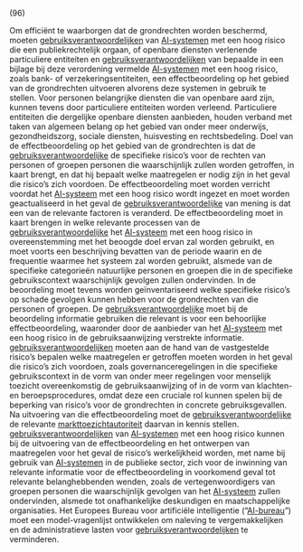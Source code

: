 (96)

Om efficiënt te waarborgen dat de grondrechten worden beschermd, moeten [gebruiksverantwoordelijken](a3.md#^gebruiksverantwoordelijke) van [AI-systemen](a3.md#^ai-systeem) met een hoog risico die een publiekrechtelijk orgaan, of openbare diensten verlenende particuliere entiteiten en [gebruiksverantwoordelijken](a3.md#^gebruiksverantwoordelijke) van bepaalde in een bijlage bij deze verordening vermelde [AI-systemen](a3.md#^ai-systeem) met een hoog risico, zoals bank- of verzekeringsentiteiten, een effectbeoordeling op het gebied van de grondrechten uitvoeren alvorens deze systemen in gebruik te stellen. Voor personen belangrijke diensten die van openbare aard zijn, kunnen tevens door particuliere entiteiten worden verleend. Particuliere entiteiten die dergelijke openbare diensten aanbieden, houden verband met taken van algemeen belang op het gebied van onder meer onderwijs, gezondheidszorg, sociale diensten, huisvesting en rechtsbedeling. Doel van de effectbeoordeling op het gebied van de grondrechten is dat de [gebruiksverantwoordelijke](a3.md#^gebruiksverantwoordelijke) de specifieke risico’s voor de rechten van personen of groepen personen die waarschijnlijk zullen worden getroffen, in kaart brengt, en dat hij bepaalt welke maatregelen er nodig zijn in het geval die risico’s zich voordoen. De effectbeoordeling moet worden verricht voordat het [AI-systeem](a3.md#^ai-systeem) met een hoog risico wordt ingezet en moet worden geactualiseerd in het geval de [gebruiksverantwoordelijke](a3.md#^gebruiksverantwoordelijke) van mening is dat een van de relevante factoren is veranderd. De effectbeoordeling moet in kaart brengen in welke relevante processen van de [gebruiksverantwoordelijke](a3.md#^gebruiksverantwoordelijke) het [AI-systeem](a3.md#^ai-systeem) met een hoog risico in overeenstemming met het beoogde doel ervan zal worden gebruikt, en moet voorts een beschrijving bevatten van de periode waarin en de frequentie waarmee het systeem zal worden gebruikt, alsmede van de specifieke categorieën natuurlijke personen en groepen die in de specifieke gebruikscontext waarschijnlijk gevolgen zullen ondervinden. In de beoordeling moet tevens worden geïnventariseerd welke specifieke risico’s op schade gevolgen kunnen hebben voor de grondrechten van die personen of groepen. De [gebruiksverantwoordelijke](a3.md#^gebruiksverantwoordelijke) moet bij de beoordeling informatie gebruiken die relevant is voor een behoorlijke effectbeoordeling, waaronder door de aanbieder van het [AI-systeem](a3.md#^ai-systeem) met een hoog risico in de gebruiksaanwijzing verstrekte informatie. [gebruiksverantwoordelijken](a3.md#^gebruiksverantwoordelijke) moeten aan de hand van de vastgestelde risico’s bepalen welke maatregelen er getroffen moeten worden in het geval die risico’s zich voordoen, zoals governanceregelingen in die specifieke gebruikscontext in de vorm van onder meer regelingen voor menselijk toezicht overeenkomstig de gebruiksaanwijzing of in de vorm van klachten- en beroepsprocedures, omdat deze een cruciale rol kunnen spelen bij de beperking van risico’s voor de grondrechten in concrete gebruiksgevallen. Na uitvoering van die effectbeoordeling moet de [gebruiksverantwoordelijke](a3.md#^gebruiksverantwoordelijke) de relevante [markttoezichtautoriteit](a3.md#^mta) daarvan in kennis stellen. [gebruiksverantwoordelijken](a3.md#^gebruiksverantwoordelijke) van [AI-systemen](a3.md#^ai-systeem) met een hoog risico kunnen bij de uitvoering van de effectbeoordeling en het ontwerpen van maatregelen voor het geval de risico’s werkelijkheid worden, met name bij gebruik van [AI-systemen](a3.md#^ai-systeem) in de publieke sector, zich voor de inwinning van relevante informatie voor de effectbeoordeling in voorkomend geval tot relevante belanghebbenden wenden, zoals de vertegenwoordigers van groepen personen die waarschijnlijk gevolgen van het [AI-systeem](a3.md#^ai-systeem) zullen ondervinden, alsmede tot onafhankelijke deskundigen en maatschappelijke organisaties. Het Europees Bureau voor artificiële intelligentie (“[AI-bureau](a3.md#^aibur)”) moet een model-vragenlijst ontwikkelen om naleving te vergemakkelijken en de administratieve lasten voor [gebruiksverantwoordelijken](a3.md#^gebruiksverantwoordelijke) te verminderen.